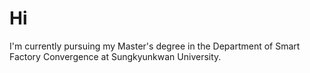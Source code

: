 # Hi
I'm currently pursuing my Master's degree in the Department of Smart Factory Convergence at Sungkyunkwan University.
